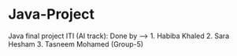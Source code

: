 # Java-Project
Java final project ITI (AI track): Done by --> 1. Habiba Khaled 2. Sara Hesham 3. Tasneem Mohamed  (Group-5)
